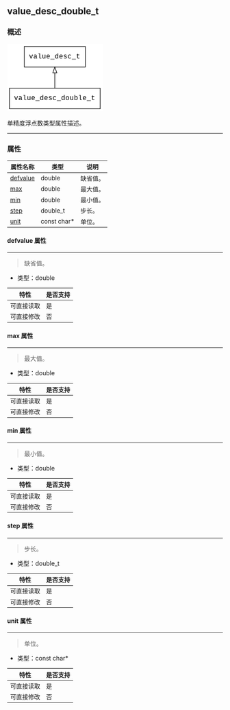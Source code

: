 ## value\_desc\_double\_t
### 概述
![image](images/value_desc_double_t_0.png)

单精度浮点数类型属性描述。

----------------------------------
### 属性
<p id="value_desc_double_t_properties">

| 属性名称 | 类型 | 说明 | 
| -------- | ----- | ------------ | 
| <a href="#value_desc_double_t_defvalue">defvalue</a> | double | 缺省值。 |
| <a href="#value_desc_double_t_max">max</a> | double | 最大值。 |
| <a href="#value_desc_double_t_min">min</a> | double | 最小值。 |
| <a href="#value_desc_double_t_step">step</a> | double\_t | 步长。 |
| <a href="#value_desc_double_t_unit">unit</a> | const char* | 单位。 |
#### defvalue 属性
-----------------------
> <p id="value_desc_double_t_defvalue">缺省值。


* 类型：double

| 特性 | 是否支持 |
| -------- | ----- |
| 可直接读取 | 是 |
| 可直接修改 | 否 |
#### max 属性
-----------------------
> <p id="value_desc_double_t_max">最大值。


* 类型：double

| 特性 | 是否支持 |
| -------- | ----- |
| 可直接读取 | 是 |
| 可直接修改 | 否 |
#### min 属性
-----------------------
> <p id="value_desc_double_t_min">最小值。


* 类型：double

| 特性 | 是否支持 |
| -------- | ----- |
| 可直接读取 | 是 |
| 可直接修改 | 否 |
#### step 属性
-----------------------
> <p id="value_desc_double_t_step">步长。


* 类型：double\_t

| 特性 | 是否支持 |
| -------- | ----- |
| 可直接读取 | 是 |
| 可直接修改 | 否 |
#### unit 属性
-----------------------
> <p id="value_desc_double_t_unit">单位。


* 类型：const char*

| 特性 | 是否支持 |
| -------- | ----- |
| 可直接读取 | 是 |
| 可直接修改 | 否 |
